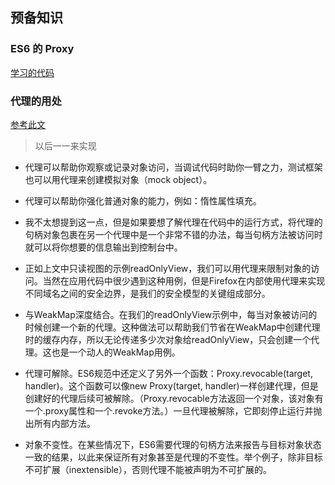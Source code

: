 ## 预备知识

### ES6 的 Proxy

[学习的代码](./tests/proxy-study.js)

### 代理的用处

[参考此文](http://www.infoq.com/cn/articles/es6-in-depth-proxies-and-reflect/)

> 以后一一来实现

* 代理可以帮助你观察或记录对象访问，当调试代码时助你一臂之力，测试框架也可以用代理来创建模拟对象（mock object）。

* 代理可以帮助你强化普通对象的能力，例如：惰性属性填充。

* 我不太想提到这一点，但是如果要想了解代理在代码中的运行方式，将代理的句柄对象包裹在另一个代理中是一个非常不错的办法，每当句柄方法被访问时就可以将你想要的信息输出到控制台中。

* 正如上文中只读视图的示例readOnlyView，我们可以用代理来限制对象的访问。当然在应用代码中很少遇到这种用例，但是Firefox在内部使用代理来实现不同域名之间的安全边界，是我们的安全模型的关键组成部分。

* 与WeakMap深度结合。在我们的readOnlyView示例中，每当对象被访问的时候创建一个新的代理。这种做法可以帮助我们节省在WeakMap中创建代理时的缓存内存，所以无论传递多少次对象给readOnlyView，只会创建一个代理。这也是一个动人的WeakMap用例。

* 代理可解除。ES6规范中还定义了另外一个函数：Proxy.revocable(target, handler)。这个函数可以像new Proxy(target, handler)一样创建代理，但是创建好的代理后续可被解除。（Proxy.revocable方法返回一个对象，该对象有一个.proxy属性和一个.revoke方法。）一旦代理被解除，它即刻停止运行并抛出所有内部方法。

* 对象不变性。在某些情况下，ES6需要代理的句柄方法来报告与目标对象状态一致的结果，以此来保证所有对象甚至是代理的不变性。举个例子，除非目标不可扩展（inextensible），否则代理不能被声明为不可扩展的。